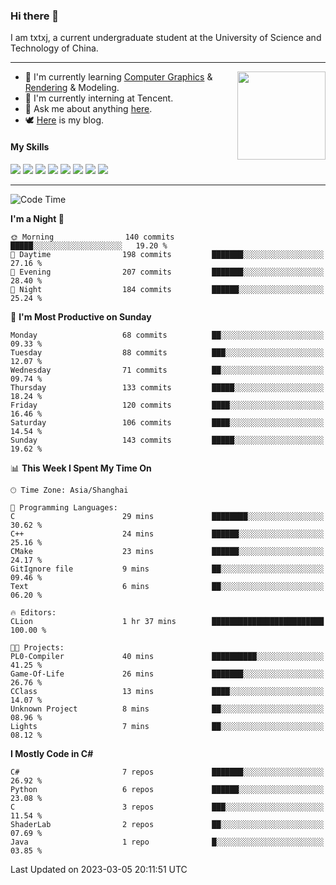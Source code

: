 ### Hi there 👋

I am txtxj, a current undergraduate student at the University of Science and Technology of China.

---

<img align="right" height="141" src="https://github-readme-stats.vercel.app/api?username=txtxj&theme=tokyonight&show_icons=true&count_private=true">

- 🌱 I'm currently learning [Computer Graphics](https://github.com/txtxj/GAMES101) & [Rendering](https://github.com/txtxj/GAMES202) & 
Modeling.
- 🐶 I'm currently interning at Tencent.
- 💬 Ask me about anything [here](https://github.com/txtxj/txtxj/issues).
- 🕊️ [Here](https://txtxj.top) is my blog.

#### My Skills

![](https://img.shields.io/badge/C%23-239120?logo=csharp&logoColor=fff)
![](https://img.shields.io/badge/Unity-000000?logo=unity&logoColor=fff)
![](https://img.shields.io/badge/Python-3e74a2?logo=python&logoColor=fff)
![](https://img.shields.io/badge/C++-65318e?logo=cplusplus&logoColor=fff)
![](https://img.shields.io/badge/C-5654a2?logo=c&logoColor=fff)
![](https://img.shields.io/badge/Blender-f5792a?logo=blender&logoColor=fff)
![](https://img.shields.io/badge/OpenJDK-ffffff?logo=openjdk&logoColor=000)
![](https://img.shields.io/badge/SQL-cc2927?logo=microsoftsqlserver&logoColor=fff)

---

<!--START_SECTION:waka-->
![Code Time](http://img.shields.io/badge/Code%20Time-663%20hrs%2055%20mins-blue)

**I'm a Night 🦉** 

```text
🌞 Morning                140 commits         █████░░░░░░░░░░░░░░░░░░░░   19.20 % 
🌆 Daytime                198 commits         ███████░░░░░░░░░░░░░░░░░░   27.16 % 
🌃 Evening                207 commits         ███████░░░░░░░░░░░░░░░░░░   28.40 % 
🌙 Night                  184 commits         ██████░░░░░░░░░░░░░░░░░░░   25.24 % 
```
📅 **I'm Most Productive on Sunday** 

```text
Monday                   68 commits          ██░░░░░░░░░░░░░░░░░░░░░░░   09.33 % 
Tuesday                  88 commits          ███░░░░░░░░░░░░░░░░░░░░░░   12.07 % 
Wednesday                71 commits          ██░░░░░░░░░░░░░░░░░░░░░░░   09.74 % 
Thursday                 133 commits         █████░░░░░░░░░░░░░░░░░░░░   18.24 % 
Friday                   120 commits         ████░░░░░░░░░░░░░░░░░░░░░   16.46 % 
Saturday                 106 commits         ████░░░░░░░░░░░░░░░░░░░░░   14.54 % 
Sunday                   143 commits         █████░░░░░░░░░░░░░░░░░░░░   19.62 % 
```


📊 **This Week I Spent My Time On** 

```text
🕑︎ Time Zone: Asia/Shanghai

💬 Programming Languages: 
C                        29 mins             ████████░░░░░░░░░░░░░░░░░   30.62 % 
C++                      24 mins             ██████░░░░░░░░░░░░░░░░░░░   25.16 % 
CMake                    23 mins             ██████░░░░░░░░░░░░░░░░░░░   24.17 % 
GitIgnore file           9 mins              ██░░░░░░░░░░░░░░░░░░░░░░░   09.46 % 
Text                     6 mins              ██░░░░░░░░░░░░░░░░░░░░░░░   06.20 % 

🔥 Editors: 
CLion                    1 hr 37 mins        █████████████████████████   100.00 % 

🐱‍💻 Projects: 
PL0-Compiler             40 mins             ██████████░░░░░░░░░░░░░░░   41.25 % 
Game-Of-Life             26 mins             ███████░░░░░░░░░░░░░░░░░░   26.76 % 
CClass                   13 mins             ████░░░░░░░░░░░░░░░░░░░░░   14.07 % 
Unknown Project          8 mins              ██░░░░░░░░░░░░░░░░░░░░░░░   08.96 % 
Lights                   7 mins              ██░░░░░░░░░░░░░░░░░░░░░░░   08.12 % 
```

**I Mostly Code in C#** 

```text
C#                       7 repos             ███████░░░░░░░░░░░░░░░░░░   26.92 % 
Python                   6 repos             ██████░░░░░░░░░░░░░░░░░░░   23.08 % 
C                        3 repos             ███░░░░░░░░░░░░░░░░░░░░░░   11.54 % 
ShaderLab                2 repos             ██░░░░░░░░░░░░░░░░░░░░░░░   07.69 % 
Java                     1 repo              █░░░░░░░░░░░░░░░░░░░░░░░░   03.85 % 
```




 Last Updated on 2023-03-05 20:11:51 UTC
<!--END_SECTION:waka-->
